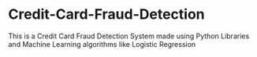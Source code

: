 # Credit-Card-Fraud-Detection
This is a Credit Card Fraud Detection System made using Python Libraries and Machine Learning algorithms like Logistic Regression

